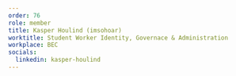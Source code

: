 ```yaml
---
order: 76
role: member
title: Kasper Houlind (imsohoar)
worktitle: Student Worker Identity, Governace & Administration
workplace: BEC
socials:
  linkedin: kasper-houlind
---
```


